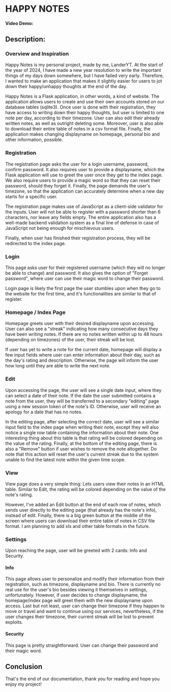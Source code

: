 # HAPPY NOTES
#### Video Demo:  [<URL HERE>](https://youtu.be/pc_BTavxdWo)
## Description:

### Overview and Inspiration
Happy Notes is my personal project, made by me, LanderYT. At the start of the year of 2024, I have made a new year resolution to write the important things of my days down somewhere, but I have failed very early. Therefore, I wanted to make an application that makes it slightly easier for users to jot down their happy/unhappy thoughts at the end of the day.

Happy Notes is a Flask application, in other words, a kind of website. The application allows users to create and use their own accounts stored on our database tables (sqlite3). Once user is done with their registration, they have access to writing down their happy thoughts, but user is limited to one note per day, according to their timezone. User can also edit their already written notes, as well as outright deleting some. Moreover, user is also able to download their entire table of notes in a csv format file. Finally, the application makes changing displayname on homepage, personal bio and other information, possible.

### Registration
The registration page asks the user for a login username, password, confirm password. It also requires user to provide a displayname, which the Flask application will use to greet the user once they get to the index page. We also require users to provide a magic word so that they can reset their password, should they forget it. Finally, the page demands the user's timezone, so that the application can accurately determine when a new day starts for a specific user.

The registration page makes use of JavaScript as a client-side validator for the inputs. User will not be able to register with a password shorter than 6 characters, nor leave any fields empty. The entire application also has a well-made backend validation system as a final line of defense in case of JavaScript not being enough for mischievous users.

Finally, when user has finished their registration process, they will be redirected to the index page.

### Login
This page asks user for their registered username (which they will no longer be able to change) and password. It also gives the option of "Forget password", where user can use their magic word to change their password.

Login page is likely the first page the user stumbles upon when they go to the website for the first time, and it's functionalities are similar to that of register.

### Homepage / Index Page
Homepage greets user with their desired displayname upon accessing. User can also see a "streak" indicating how many consecutive days they have been writing notes. If there are no notes written within up to 48 hours (depending on timezones) of the user, their streak will be lost.

If user has yet to write a note for the current date, homepage will display a few input fields where user can enter information about their day, such as the day's rating and description. Otherwise, the page will inform the user how long until they are able to write the next note.

### Edit
Upon accessing the page, the user will see a single date input, where they can select a date of their note. If the date the user submitted contains a note from the user, they will be transferred to a secondary "editing" page using a new session token of the note's ID. Otherwise, user will receive an apology for a date that has no notes.

In the editing page, after selecting the correct date, user will see a similar input field to the index page when writing their note, except they will also notice a single row table containing the information about their note. One interesting thing about this table is that rating will be colored depending on the value of the rating. Finally, at the bottom of the editing page, there is also a "Remove" button if user wishes to remove the note altogether. Do note that this action will reset the user's current streak due to the system unable to find the latest note within the given time scope.

### View
View page does a very simple thing: Lets users view their notes in an HTML table. Similar to Edit, the rating will be colored depending on the value of the note's rating.

However, I've added an Edit button at the end of each row of notes, which sends user directly to the editing page (that already has the note's info), instead of edit. Finally, there is a big green button at the middle of the screen where users can download their entire table of notes in CSV file format. I am planning to add xls and other table formats in the future.

### Settings
Upon reaching the page, user will be greeted with 2 cards: Info and Security.

#### Info
This page allows user to personalize and modify their information from their registration, such as timezone, displayname and bio. There is currently no real use for the user's bio besides viewing it themselves in settings, unfortunately. However, if user decides to change displayname, the homepage/index page will greet them with the new displayname upon access. Last but not least, user can change their timezone if they happen to move or travel and want to continue using our services, nevertheless, if the user changes their timezone, their current streak will be lost to prevent exploits.

#### Security
This page is pretty straightforward. User can change their password and their magic word.

## Conclusion
That's the end of our documentation, thank you for reading and hope you enjoy my project!

